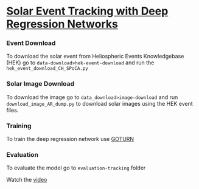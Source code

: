 # [Solar Event Tracking with Deep Regression Networks](https://ieeexplore.ieee.org/document/9006273)

### Event Download
To download the solar event from Heliospheric Events Knowledgebase (HEK) go to `data-download>hek-event-download` and run the `hek_event_download_CH_SPoCA.py`


### Solar Image Download
To download the image go to `data_download>image-download` and run `download_image_AR_dump.py` to download solar images using the HEK event files.


### Training
To train the deep regression network use [GOTURN](https://github.com/davheld/GOTURN)

### Evaluation
To evaluate the model go to `evaluation-tracking` folder

Watch the [video](https://www.youtube.com/watch?v=jgumuJfT5Pc)

